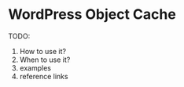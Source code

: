# WordPress Object Cache

TODO:
1. How to use it?
2. When to use it?
3. examples
4. reference links
